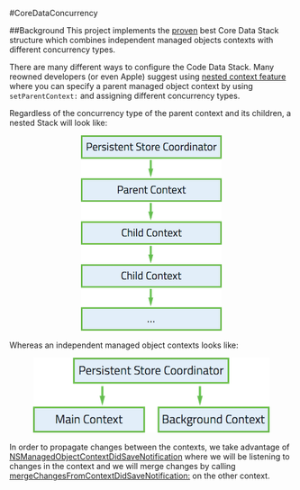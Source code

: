 #CoreDataConcurrency


##Background
This project implements the [proven](http://floriankugler.com/2013/04/29/concurrent-core-data-stack-performance-shootout/) best Core Data Stack structure which combines independent managed objects contexts with different concurrency types. 

There are many different ways to configure the Code Data Stack. Many reowned developers (or even Apple) suggest using [nested context feature](http://developer.apple.com/library/ios/releasenotes/DataManagement/RN-CoreData/index.html#//apple_ref/doc/uid/TP40010637-CH1-SW1) where you can specify a parent managed object context by using `setParentContext:` and assigning different concurrency types.

Regardless of the concurrency type of the parent context and its children, a nested Stack will look like:

<p align="center">
    <img src="ProjectResources/NestedStack.png" alt="Nested Stacks"/>
</p>

Whereas an independent managed object contexts looks like:


<p align="center">
    <img src="ProjectResources/IndependantStacks.png" alt="Nested Stacks"/>
</p>

In order to propagate changes between the contexts, we take advantage of [NSManagedObjectContextDidSaveNotification](https://developer.apple.com/library/mac/documentation/Cocoa/Reference/CoreDataFramework/Classes/NSManagedObjectContext_Class/index.html#//apple_ref/c/data/NSManagedObjectContextDidSaveNotification) where we will be listening to changes in the context and we will merge changes by calling [mergeChangesFromContextDidSaveNotification:](https://developer.apple.com/library/mac/documentation/Cocoa/Reference/CoreDataFramework/Classes/NSManagedObjectContext_Class/index.html#//apple_ref/occ/instm/NSManagedObjectContext/mergeChangesFromContextDidSaveNotification:) on the other context. 
